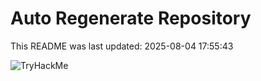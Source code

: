 # Auto Regenerate Repository

This README was last updated: 2025-08-04 17:55:43

 ![TryHackMe](https://tryhackme.com/badge/533634)